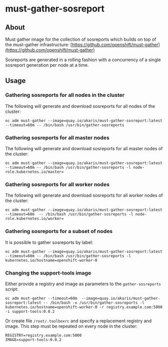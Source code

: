 # must-gather-sosreport

## About

Must gather image for the collection of sosreports which builds on top of the must-gather infrastructure: [https://github.com/openshift/must-gather](https://github.com/openshift/must-gather)

Sosreports are generated in a rolling fashion with a concurrency of a single sosreport generation per node at a time.

## Usage

### Gathering sosreports for all nodes in the cluster

The following will generate and download sosreports for all nodes of the cluster:
~~~
oc adm must-gather --image=quay.io/akaris/must-gather-sosreport:latest --timeout=60m -- /bin/bash /usr/bin/gather-sosreports
~~~

### Gathering sosreports for all master nodes

The following will generate and download sosreports for all master nodes of the cluster:
~~~
oc adm must-gather --image=quay.io/akaris/must-gather-sosreport:latest --timeout=60m -- /bin/bash /usr/bin/gather-sosreports -l node-role.kubernetes.io/master=
~~~

### Gathering sosreports for all worker nodes

The following will generate and download sosreports for all worker nodes of the cluster:
~~~
oc adm must-gather --image=quay.io/akaris/must-gather-sosreport:latest --timeout=60m  -- /bin/bash /usr/bin/gather-sosreports -l node-role.kubernetes.io/worker=
~~~

### Gathering sosreports for a subset of nodes

It is possible to gather sosreports by label:
~~~
oc adm must-gather --image=quay.io/akaris/must-gather-sosreport:latest --timeout=60m -- /bin/bash /usr/bin/gather-sosreports -l kubernetes.io/hostname=openshift-worker-0
~~~

### Changing the support-tools image

Either provide a registry and image as parameters to the `gather-sosreports` script:
~~~
oc adm must-gather --timeout=60m  --image=quay.io/akaris/must-gather-sosreport:latest -- /bin/bash -x /usr/bin/gather-sosreports -l kubernetes.io/hostname=openshift-worker-0 -r registry.example.com:5000 -i support-tools:0.0.2
~~~

Or create file `/root/.toolboxrc` and specify a replacement registry and image. This step must be repeated on every node in the cluster:
~~~
REGISTRY=registry.example.com:5000
IMAGE=support-tools:0.0.2
~~~
